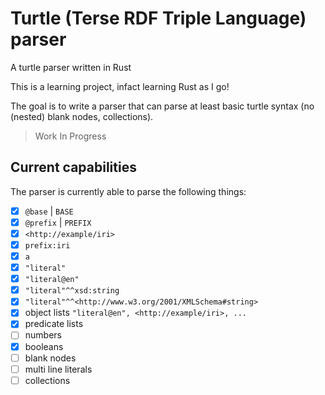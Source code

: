 # Turtle (Terse RDF Triple Language) parser

A turtle parser written in Rust

This is a learning project, infact learning Rust as I go!

The goal is to write a parser that can parse at least basic turtle syntax (no (nested) blank nodes, collections).

> Work In Progress

## Current capabilities
The parser is currently able to parse the following things:

 - [x] `@base` | `BASE`
 - [x] `@prefix` | `PREFIX`
 - [x] `<http://example/iri>`
 - [x] `prefix:iri`
 - [x] `a`
 - [x] `"literal"`
 - [x] `"literal@en"`
 - [x] `"literal"^^xsd:string`
 - [x] `"literal"^^<http://www.w3.org/2001/XMLSchema#string>`
 - [x] object lists `"literal@en", <http://example/iri>, ...`
 - [x] predicate lists
 - [ ] numbers
 - [x] booleans
 - [ ] blank nodes
 - [ ] multi line literals
 - [ ] collections
